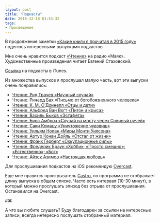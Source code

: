 ```yaml
---
layout: post
title: "Подкасты"
date: 2015-12-18 01:53:32
tags:
- Просвещение
---
```


В продолжение заметки [«Какие книги я прочитал в 2015 году»](http://pavel.miroshnichen.co/2015/12/17/reading/) поделюсь интересными выпусками подкастов.

Мне очень нравится подкаст [«Чтение»](http://radiomayak.ru/podcasts/podcast/id/703/) на радио «Маяк». Художественные произведения читает Евгений Стаховский. 

[Ссылка](https://itunes.apple.com/ru/podcast/ctenie/id969807510?l=en&mt=2) на подкасты в iTunes.

Из множества выпусков я прослушал малую часть, вот эти выпуски очень понравились: 

- [Чтение: Рид Грачев «Научный случай»](https://itunes.apple.com/ru/podcast/rid-gracev-naucnyj-slucaj-./id969807510?i=351214510&l=en&mt=2)
- [Чтение: Ричард Бах «Письмо от богобоязненного человека»](https://itunes.apple.com/ru/podcast/ricard-bah-pis-mo-ot-bogoboaznennogo/id969807510?i=343910869&l=en&mt=2)
- [Чтение: К. М. О’Доннелл «Отцы и дети»](https://itunes.apple.com/ru/podcast/k.-m.-odonnell-otcy-i-deti/id969807510?i=343469036&l=en&mt=2)
- [Чтение: Альфред Ван Вогт «Питон и крыса»](https://itunes.apple.com/ru/podcast/al-fred-van-vogt-piton-i-krysa/id969807510?i=342814351&l=en&mt=2)
- [Чтение: Василь Быков «Эстафета»](https://itunes.apple.com/ru/podcast/vasil-bykov-estafeta/id969807510?i=341763403&l=en&mt=2)
- [Чтение: Бирс Амброз «Случай на мосту через Совиный ручей»](https://itunes.apple.com/ru/podcast/birs-ambroz-slucaj-na-mostu/id969807510?i=342103199&l=en&mt=2)
- [Чтение: Саки Комацу «Уничтожение чудовищ»](https://itunes.apple.com/ru/podcast/saki-komacu-rasskaz-unictozenie/id969807510?i=340466207&l=en&mt=2)
- [Чтение: Уильям Нолан «Миры Монти Уилсона»](https://itunes.apple.com/ru/podcast/uil-am-nolan-miry-monti-uilsona/id969807510?i=338948308&l=en&mt=2)
- [Чтение: Артур Конан Дойль «Отстал от жизни»](https://itunes.apple.com/ru/podcast/artur-konan-dojl-otstal-ot/id969807510?i=336035974&l=en&mt=2)
- [Чтение: Фрэнк Герберт «Оккупационные силы»](https://itunes.apple.com/ru/podcast/frenk-gerbert-okkupacionnye/id969807510?i=336035967&l=en&mt=2)
- [Чтение: Фредерик Браун «Хобби»; «Просто смешно»; «Естественно»; «Бог»](https://itunes.apple.com/ru/podcast/frederik-braun-hobbi-prosto/id969807510?i=336035973&l=en&mt=2)
- [Чтение: Айзек Азимов «Настоящая любовь»](https://itunes.apple.com/ru/podcast/ajzek-azimov-nastoasaa-lubov/id969807510?i=336035968&l=en&mt=2)

Для прослушивания подкастов на iOS рекомендую [Overcast](https://geo.itunes.apple.com/ru/app/overcast-podcast-player/id888422857?mt=8&uo=4&at=1001l9qh&ct=blog).

Еще мне нравится проигрыватель [Castro](https://geo.itunes.apple.com/ru/app/castro-high-fidelity-podcasts/id723142770?mt=8&uo=4&at=1001l9qh&ct=blog), но программа не отображает длину выпуска в общем списке. Часто есть интервал (10-30 минут), в который можно прослушать эпизод без отрыва от прослушивания. Остановился на Overcast.


#⌘

А что вы любите слушать? Буду благодарен за ссылки на интересные записи, всегда интересно послушать отобранный материал.